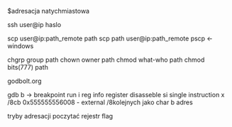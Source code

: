 
$adresacja natychmiastowa










ssh user@ip
haslo

scp user@ip:path_remote path
scp path user@ip:path_remote
pscp <- windows

chgrp group path
chown owner path
chmod what-who path
chmod bits(777) path

godbolt.org

gdb
b -> breakpoint
run
i reg
info register
disasseble
si single instruction
x /8cb 0x555555556008 - external /8kolejnych jako char b    adres





tryby adresacji poczytać
rejestr flag



